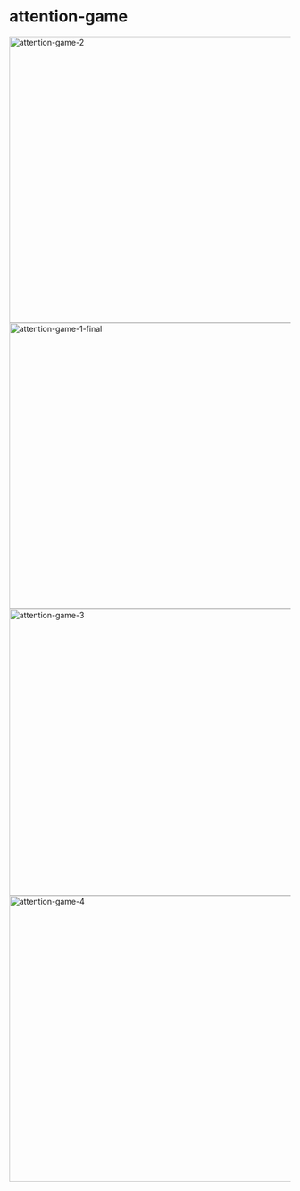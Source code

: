 # attention-game
<img width="512" alt="attention-game-2" src="https://user-images.githubusercontent.com/20445412/160157046-cab93fb6-855a-4c2f-9198-13cce4fe2d93.png">
<img width="512" alt="attention-game-1-final" src="https://user-images.githubusercontent.com/20445412/160157246-3d65bfd1-f5c6-4502-8316-1eda7caa985d.png">
<img width="512" alt="attention-game-3" src="https://user-images.githubusercontent.com/20445412/160157069-cf7351a3-9e40-4cb9-92ad-783c6cd97a78.png">
<img width="512" alt="attention-game-4" src="https://user-images.githubusercontent.com/20445412/160157089-0af64d1f-6fc4-43ba-b191-49812fb175f2.png">
